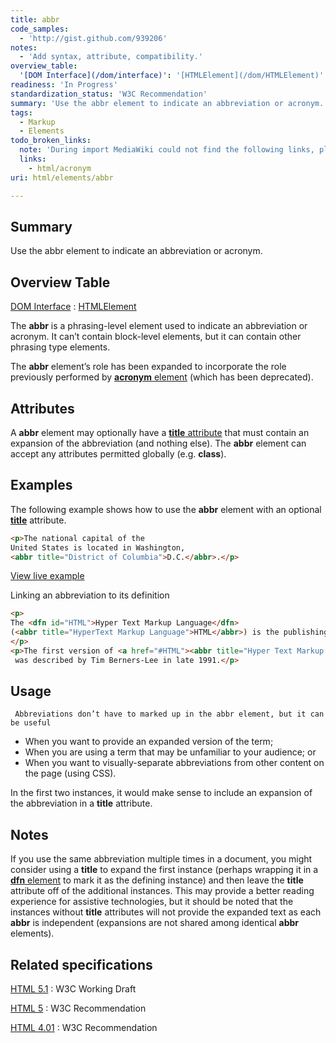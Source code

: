 ```yaml
---
title: abbr
code_samples:
  - 'http://gist.github.com/939206'
notes:
  - 'Add syntax, attribute, compatibility.'
overview_table:
  '[DOM Interface](/dom/interface)': '[HTMLElement](/dom/HTMLElement)'
readiness: 'In Progress'
standardization_status: 'W3C Recommendation'
summary: 'Use the abbr element to indicate an abbreviation or acronym.'
tags:
  - Markup
  - Elements
todo_broken_links:
  note: 'During import MediaWiki could not find the following links, please fix and adjust this list.'
  links:
    - html/acronym
uri: html/elements/abbr

---
```

## <span>Summary</span>

Use the abbr element to indicate an abbreviation or acronym.

## <span>Overview Table</span>

[DOM Interface](/dom/interface)
:   [HTMLElement](/dom/HTMLElement)

The **abbr** is a phrasing-level element used to indicate an abbreviation or acronym. It can’t contain block-level elements, but it can contain other phrasing type elements.

The **abbr** element’s role has been expanded to incorporate the role previously performed by [**acronym** element](/w/index.php?title=html/acronym&action=edit&redlink=1) (which has been deprecated).

## <span>Attributes</span>

A **abbr** element may optionally have a [**title** attribute](/html/attributes/title) that must contain an expansion of the abbreviation (and nothing else). The **abbr** element can accept any attributes permitted globally (e.g. **class**).

## <span>Examples</span>

The following example shows how to use the **abbr** element with an optional [**title**](/html/attributes/title) attribute.

``` html
<p>The national capital of the
United States is located in Washington,
<abbr title="District of Columbia">D.C.</abbr>.</p>
```

[View live example](http://code.webplatform.org/gist/939206)

Linking an abbreviation to its definition

``` html
<p>
The <dfn id="HTML">Hyper Text Markup Language</dfn>
(<abbr title="HyperText Markup Language">HTML</abbr>) is the publishing language of the World Wide Web.
</p>
<p>The first version of <a href="#HTML"><abbr title="Hyper Text Markup Language">HTML</abbr></a>
 was described by Tim Berners-Lee in late 1991.</p>
```

## <span>Usage</span>

     Abbreviations don’t have to marked up in the abbr element, but it can be useful

-   When you want to provide an expanded version of the term;
-   When you are using a term that may be unfamiliar to your audience; or
-   When you want to visually-separate abbreviations from other content on the page (using CSS).

In the first two instances, it would make sense to include an expansion of the abbreviation in a **title** attribute.

## <span>Notes</span>

If you use the same abbreviation multiple times in a document, you might consider using a **title** to expand the first instance (perhaps wrapping it in a [**dfn** element](/html/elements/dfn) to mark it as the defining instance) and then leave the **title** attribute off of the additional instances. This may provide a better reading experience for assistive technologies, but it should be noted that the instances without **title** attributes will not provide the expanded text as each **abbr** is independent (expansions are not shared among identical **abbr** elements).

## <span>Related specifications</span>

[HTML 5.1](http://www.w3.org/TR/html51/text-level-semantics.html#the-abbr-element)
:   W3C Working Draft

[HTML 5](http://www.w3.org/TR/html5/text-level-semantics.html#the-abbr-element)
:   W3C Recommendation

[HTML 4.01](http://www.w3.org/TR/html401/struct/text.html#edef-ABBR)
:   W3C Recommendation

